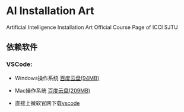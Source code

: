 # AI Installation Art
Artificial Intelligence Installation Art Official Course Page of ICCI SJTU

## 依赖软件

### VSCode:

- Windows操作系统 [百度云盘(94MB)](https://pan.baidu.com/s/1k5JZnlkknpYw7oM1c5RBow?pwd=sjtu)

- Mac操作系统 [百度云盘(209MB)](https://pan.baidu.com/s/13A3Hu8ykKwe2z6wMne_gYQ?pwd=sjtu)

- 直接上微软官网下载[vscode](https://code.visualstudio.com/docs/?dv=osx)
